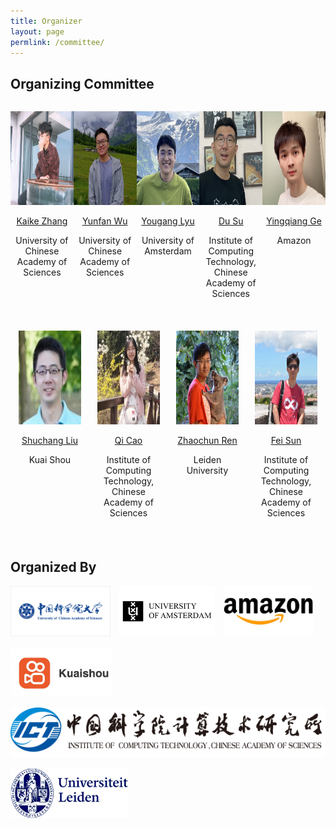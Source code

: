 ```yaml
---
title: Organizer
layout: page
permlink: /committee/
---
```

<link rel="stylesheet" href="../style.css">

## Organizing Committee

<style>
/* 成员容器样式 */
.committee-member {
  margin-bottom: 3ex;
  width: 20%;
  max-width: 300px; /* 与照片宽度一致 */
  box-sizing: border-box;
  text-align: center; /* 文字居中 */
}

/* Flex容器样式 */
.committee-container {
  display: flex;
  flex-wrap: wrap;
  justify-content: space-around;
}

/* 小屏幕设备样式 */
@media screen and (max-width: 768px) {
  .committee-member {
    width: 100%;
    max-width: none;
  }
}
</style>

<div class="committee-container">
  <div class="committee-member">
    <p><img src="kkz.jpeg" style="width: 150px; height:150px;"></p>
    <p><a href="https://kaike-zhang.github.io/">Kaike Zhang</a></p>
    <p>University of Chinese Academy of Sciences</p>
  </div>

  <div class="committee-member">
    <p><img src="wyf.jpg" style="width: 150px; height:150px;"></p>
    <p><a href="https://profile.yunfan.info">Yunfan Wu</a></p>
    <p>University of Chinese Academy of Sciences</p>
  </div>

  <div class="committee-member">
    <p><img src="lyuyougang.png" style="width: 150px; height:150px;"></p>
    <p><a href="https://youganglyu.github.io/">Yougang Lyu</a></p>
    <p>University of Amsterdam</p>
  </div>

  <div class="committee-member">
    <p><img src="sudu.pic.jpg" style="width: 150px; height:150px;"></p>
    <p><a href="https://scholar.google.com/citations?hl=en&user=w2pQByMAAAAJ&view_op=list_works&gmla=AL3_zigxd_kXXPJGKuE2SyjKu9lFnBizozo0T_zEMjDbmMOPgrzym7_9YfBTfVIwJ8Nib7pys8H-ZOeDmjQNMRwe45ggeCYz3I3ptA">Du Su</a></p>
    <p>Institute of Computing Technology, Chinese Academy of Sciences</p>
  </div>

  <div class="committee-member">
    <p><img src="gyq.jpeg" style="width: 150px; height:150px;"></p>
    <p><a href="https://yingqiangge.github.io/">Yingqiang Ge</a></p>
    <p>Amazon</p>
  </div>

  <div class="committee-member">
    <p><img src="lsc.jpeg" style="width: 150px; height:150px;"></p>
    <p><a href="https://scholar.google.com/citations?user=kivnB4QAAAAJ&hl=zh-CN">Shuchang Liu</a></p>
    <p>Kuai Shou</p>
  </div>

  <div class="committee-member">
    <p><img src="cq.jpeg" style="width: 150px; height:150px;"></p>
    <p><a href="https://caoqi92.github.io/">Qi Cao</a></p>
    <p>Institute of Computing Technology, Chinese Academy of Sciences</p>
  </div>

  <div class="committee-member">
    <p><img src="zcr.jpg" style="width: 150px; height:150px;"></p>
    <p><a href="https://renzhaochun.github.io/">Zhaochun Ren</a></p>
    <p>Leiden University</p>
  </div>

  <div class="committee-member">
    <p><img src="sf.jpg" style="width: 150px; height:150px;"></p>
    <p><a href="http://ofey.me/">Fei Sun</a></p>
    <p>Institute of Computing Technology, Chinese Academy of Sciences</p>
  </div>
</div>

## Organized By
<style>
.organized-logo-container {
  display: flex;
  flex-wrap: wrap;
  justify-content: left; 
  gap: 1em; 
}

.organized-logo {
  height: 80px; 
  width: auto; 
}

@media screen and (max-width: 768px) {
  .committee-member {
    width: 100%;
    max-width: none;
  }
}
</style>
<div class="organized-logo-container">
  <a href="https://www.ucas.ac.cn/">
    <img class="organized-logo" src="ucas-logo.png" alt="UCAS Logo">
  </a>
  <a href="https://www.uva.nl/">
    <img class="organized-logo" src="uam-logo.png" alt="University of Amsterdam Logo">
  </a>
  <a href="https://www.amazon.com/">
    <img class="organized-logo" src="amazon-logo.png" alt="Amazon Logo">
  </a>
  <a href="https://www.kuaishou.com">
    <img class="organized-logo" src="kuaishou-logo.jpg" alt="KuaiShou Logo">
  </a>
  <a href="https://www.ict.ac.cn/">
    <img class="organized-logo" src="ict-logo.png" alt="ICT Logo">
  </a>
  <a href="https://www.universiteitleiden.nl/">
    <img class="organized-logo" src="leiden-logo.png" alt="Leiden University Logo">
  </a>
</div>
